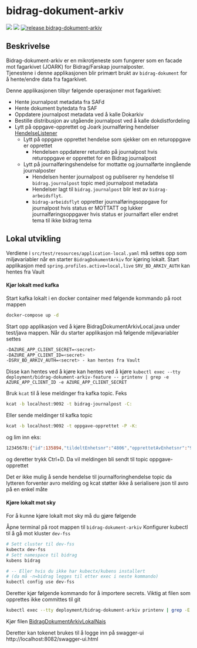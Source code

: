 # bidrag-dokument-arkiv

![](https://github.com/navikt/bidrag-dokument-arkiv/workflows/continuous%20integration/badge.svg)
![](https://github.com/navikt/bidrag-dokument-arkiv/workflows/test%20build%20on%20pull%20request/badge.svg)
[![release bidrag-dokument-arkiv](https://github.com/navikt/bidrag-dokument-arkiv/actions/workflows/release.yaml/badge.svg)](https://github.com/navikt/bidrag-dokument-arkiv/actions/workflows/release.yaml)

## Beskrivelse

Bidrag-dokument-arkiv er en mikrotjeneste som fungerer som en facade mot fagarkivet (JOARK) for
Bidrag/Farskap journalposter.<br/>
Tjenestene i denne applikasjonen blir primært brukt av `bidrag-dokument` for å hente/endre data fra
fagarkivet.

Denne applikasjonen tilbyr følgende operasjoner mot fagarkivet:

* Hente journalpost metadata fra SAFd
* Hente dokument bytedata fra SAF
* Oppdatere journalpost metadata ved å kalle Dokarkiv
* Bestille distribusjon av utgående journalpost ved å kalle dokdistfordeling
* Lytt på oppgave-opprettet og Joark journalføring
  hendelser [HendelseListener](src/main/java/no/nav/bidrag/dokument/arkiv/kafka/HendelseListener.java)
    * Lytt på oppgave opprettet hendelse som sjekker om en returoppgave er opprettet
        * Hendelsen oppdaterer returdato på journalpost hvis returoppgave er opprettet for en Bidrag
          journalpost
    * Lytt på journalføringshendelse for mottatte og journalførte inngående journalposter
        * Hendelsen henter journalpost og publiserer ny hendelse til `bidrag.journalpost` topic med
          journalpost metadata
        * Hendelser lagt til `bidrag.journalpost` blir lest av `bidrag-arbeidsflyt`.
        * `bidrag-arbeidsflyt` oppretter journalføringsoppgave for journalpost hvis status er
          MOTTATT og lukker journalføringsoppgaver hvis status er
          journalført eller endret tema til ikke bidrag tema

## Lokal utvikling

Verdiene i `src/test/resources/application-local.yaml` må settes opp som miljøvariabler når en
starter
`BidragDokumentArkiv` for kjøring lokalt. Start applikasjon med `spring.profiles.active=local,live`
`SRV_BD_ARKIV_AUTH` kan hentes fra Vault

#### Kjør lokalt med kafka

Start kafka lokalt i en docker container med følgende kommando på root mappen

````bash
docker-compose up -d
````

Start opp applikasjon ved å kjøre BidragDokumentArkivLocal.java under test/java mappen.
Når du starter applikasjon må følgende miljøvariabler settes

```bash
-DAZURE_APP_CLIENT_SECRET=<secret>
-DAZURE_APP_CLIENT_ID=<secret>
-DSRV_BD_ARKIV_AUTH=<secret> - kan hentes fra Vault
```

Disse kan hentes ved å kjøre kan hentes ved å
kjøre `kubectl exec --tty deployment/bidrag-dokument-arkiv-feature -- printenv | grep -e AZURE_APP_CLIENT_ID -e AZURE_APP_CLIENT_SECRET`

Bruk `kcat` til å lese meldinger fra kafka topic. Feks

````bash
kcat -b localhost:9092 -t bidrag-journalpost -C:
````

Eller sende meldinger til kafka topic

````bash
kcat -b localhost:9092 -t oppgave-opprettet -P -K:
````

og lim inn eks:

```bash
12345678:{"id":135894,"tildeltEnhetsnr":"4806","opprettetAvEnhetsnr":"9999","journalpostId":"453836528","saksreferanse":"123213123","tema":"BID","oppgavetype":"RETUR","versjon":1,"beskrivelse":"Returpost","fristFerdigstillelse":"2022-06-09","aktivDato":"2022-03-29","opprettetTidspunkt":"2023-05-24T13:19:35.25+02:00","opprettetAv":"srvbisys","prioritet":"HOY","status":"OPPRETTET","statuskategori":"AAPEN","ident":{"identType":"AKTOERID","verdi":"2421516513291","folkeregisterident":"22447402207"}}
```

og deretter trykk Ctrl+D. Da vil meldingen bli sendt til topic oppgave-opprettet

Det er ikke mulig å sende hendelse til journalforinghendelse topic da lytteren forventer avro
melding og kcat støtter ikke å serialisere json til avro
på en enkel måte

#### Kjøre lokalt mot sky

For å kunne kjøre lokalt mot sky må du gjøre følgende

Åpne terminal på root mappen til `bidrag-dokument-arkiv`
Konfigurer kubectl til å gå mot kluster `dev-fss`

```bash
# Sett cluster til dev-fss
kubectx dev-fss
# Sett namespace til bidrag
kubens bidrag 

# -- Eller hvis du ikke har kubectx/kubens installert 
# (da må -n=bidrag legges til etter exec i neste kommando)
kubectl config use dev-fss
```

Deretter kjør følgende kommando for å importere secrets. Viktig at filen som opprettes ikke
committes til git

```bash
kubectl exec --tty deployment/bidrag-dokument-arkiv printenv | grep -E 'AZURE_|_URL|SCOPE|SRV|NAIS_APP_NAME|TOPIC' > src/test/resources/application-lokal-nais-secrets.properties
```

Kjør
filen [BidragDokumentArkivLokalNais](src/test/java/no/nav/bidrag/dokument/arkiv/BidragDokumentArkivLokalNais.java)

Deretter kan tokenet brukes til å logge inn på swagger-ui http://localhost:8082/swagger-ui.html